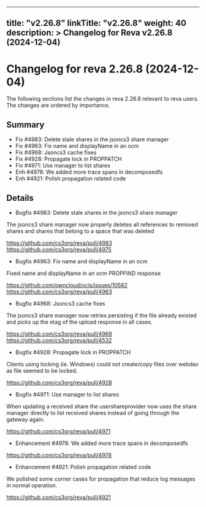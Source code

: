 
---
title: "v2.26.8"
linkTitle: "v2.26.8"
weight: 40
description: >
  Changelog for Reva v2.26.8 (2024-12-04)
---

Changelog for reva 2.26.8 (2024-12-04)
=======================================

The following sections list the changes in reva 2.26.8 relevant to
reva users. The changes are ordered by importance.

Summary
-------

*   Fix #4983: Delete stale shares in the jsoncs3 share manager
*   Fix #4963: Fix name and displayName in an ocm
*   Fix #4968: Jsoncs3 cache fixes
*   Fix #4928: Propagate lock in PROPPATCH
*   Fix #4971: Use manager to list shares
*   Enh #4978: We added more trace spans in decomposedfs
*   Enh #4921: Polish propagation related code

Details
-------

*   Bugfix #4983: Delete stale shares in the jsoncs3 share manager

   The jsoncs3 share manager now properly deletes all references to removed shares and shares
   that belong to a space that was deleted

   https://github.com/cs3org/reva/pull/4983
   https://github.com/cs3org/reva/pull/4975

*   Bugfix #4963: Fix name and displayName in an ocm

   Fixed name and displayName in an ocm PROPFIND response

   https://github.com/owncloud/ocis/issues/10582
   https://github.com/cs3org/reva/pull/4963

*   Bugfix #4968: Jsoncs3 cache fixes

   The jsoncs3 share manager now retries persisting if the file already existed and picks up the
   etag of the upload response in all cases.

   https://github.com/cs3org/reva/pull/4968
   https://github.com/cs3org/reva/pull/4532

*   Bugfix #4928: Propagate lock in PROPPATCH

   Clients using locking (ie. Windows) could not create/copy files over webdav as file seemed to
   be locked.

   https://github.com/cs3org/reva/pull/4928

*   Bugfix #4971: Use manager to list shares

   When updating a received share the usershareprovider now uses the share manager directly to
   list received shares instead of going through the gateway again.

   https://github.com/cs3org/reva/pull/4971

*   Enhancement #4978: We added more trace spans in decomposedfs

   https://github.com/cs3org/reva/pull/4978

*   Enhancement #4921: Polish propagation related code

   We polished some corner cases for propagation that reduce log messages in normal operation.

   https://github.com/cs3org/reva/pull/4921

